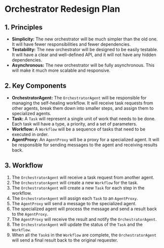 # Orchestrator Redesign Plan

## 1. Principles

*   **Simplicity:** The new orchestrator will be much simpler than the old one. It will have fewer responsibilities and fewer dependencies.
*   **Testability:** The new orchestrator will be designed to be easily testable. It will have a clear and well-defined API, and it will not have any hidden dependencies.
*   **Asynchronous:** The new orchestrator will be fully asynchronous. This will make it much more scalable and responsive.

## 2. Key Components

*   **OrchestratorAgent:** The `OrchestratorAgent` will be responsible for managing the self-healing workflow. It will receive task requests from other agents, break them down into smaller steps, and assign them to specialized agents.
*   **Task:** A `Task` will represent a single unit of work that needs to be done. Each task will have a type, a priority, and a set of parameters.
*   **Workflow:** A `Workflow` will be a sequence of tasks that need to be executed in order.
*   **AgentProxy:** An `AgentProxy` will be a proxy for a specialized agent. It will be responsible for sending messages to the agent and receiving results back.

## 3. Workflow

1.  The `OrchestratorAgent` will receive a task request from another agent.
2.  The `OrchestratorAgent` will create a new `Workflow` for the task.
3.  The `OrchestratorAgent` will create a new `Task` for each step in the workflow.
4.  The `OrchestratorAgent` will assign each `Task` to an `AgentProxy`.
5.  The `AgentProxy` will send a message to the specialized agent.
6.  The specialized agent will process the message and send a result back to the `AgentProxy`.
7.  The `AgentProxy` will receive the result and notify the `OrchestratorAgent`.
8.  The `OrchestratorAgent` will update the status of the `Task` and the `Workflow`.
9.  When all the `Task`s in the `Workflow` are complete, the `OrchestratorAgent` will send a final result back to the original requester.
